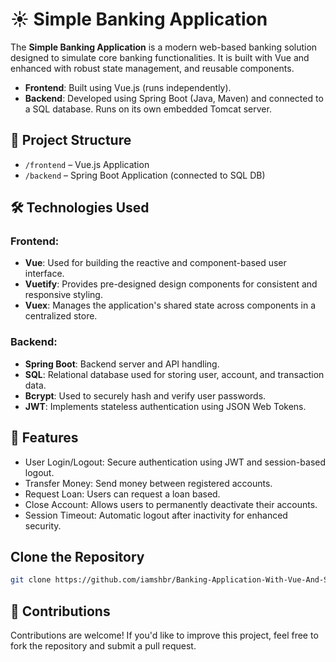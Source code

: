 # ☀️ Simple Banking Application

The **Simple Banking Application** is a modern web-based banking solution
designed to simulate core banking functionalities. It is built with Vue and
enhanced with robust state management, and reusable components.

- **Frontend**: Built using Vue.js (runs independently).
- **Backend**: Developed using Spring Boot (Java, Maven) and connected to a SQL
  database. Runs on its own embedded Tomcat server.

## 🧩 Project Structure

- `/frontend` – Vue.js Application
- `/backend` – Spring Boot Application (connected to SQL DB)

## 🛠️ Technologies Used

### Frontend:

- **Vue**: Used for building the reactive and component-based user interface.
- **Vuetify**: Provides pre-designed design components for consistent and
  responsive styling.
- **Vuex**: Manages the application's shared state across components in a
  centralized store.

### Backend:

- **Spring Boot**: Backend server and API handling.
- **SQL**: Relational database used for storing user, account, and transaction
  data.
- **Bcrypt**: Used to securely hash and verify user passwords.
- **JWT**: Implements stateless authentication using JSON Web Tokens.

## 🎯 Features

- User Login/Logout: Secure authentication using JWT and session-based logout.
- Transfer Money: Send money between registered accounts.
- Request Loan: Users can request a loan based.
- Close Account: Allows users to permanently deactivate their accounts.
- Session Timeout: Automatic logout after inactivity for enhanced security.

## Clone the Repository

```bash
git clone https://github.com/iamshbr/Banking-Application-With-Vue-And-Spring-Boot.git
```

## 🤝 Contributions

Contributions are welcome! If you'd like to improve this project, feel free to
fork the repository and submit a pull request.
